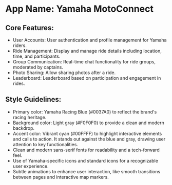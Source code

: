 # **App Name**: Yamaha MotoConnect

## Core Features:

- User Accounts: User authentication and profile management for Yamaha riders.
- Ride Management: Display and manage ride details including location, time, and participants.
- Group Communication: Real-time chat functionality for ride groups, moderated by captains.
- Photo Sharing: Allow sharing photos after a ride.
- Leaderboard: Leaderboard based on participation and engagement in rides.

## Style Guidelines:

- Primary color: Yamaha Racing Blue (#0037A0) to reflect the brand's racing heritage.
- Background color: Light gray (#F0F0F0) to provide a clean and modern backdrop.
- Accent color: Vibrant cyan (#00FFFF) to highlight interactive elements and calls to action. It stands out against the blue and gray, drawing user attention to key functionalities.
- Clean and modern sans-serif fonts for readability and a tech-forward feel.
- Use of Yamaha-specific icons and standard icons for a recognizable user experience.
- Subtle animations to enhance user interaction, like smooth transitions between pages and interactive map markers.